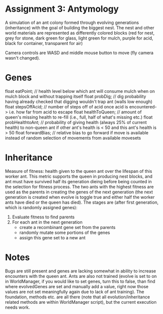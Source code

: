 # Assignment 3: Antymology

A simulation of an ant colony formed through evolving generations (inheritance) with the goal of building the biggest nest.
The nest and other world materials are represented as differently colored blocks (red for nest, grey for stone, dark green for glass, light green for mulch, purple for acid, black for container, transparent for air)

Camera controls are WASD and middle mouse button to move (fly camera wasn't changed).

# Genes
float eatPoint; // health level below which ant will consume mulch when on mulch block and without trapping itself
float probDig; // dig probability having already checked that digging wouldn't trap ant (walls low enough)
float stepsOffAcid; // number of steps off of acid once acid is encountered-> i.e. how far from acid to escape
float healthToQueen; // amount of queen's missing health to re-fill (i.e., full, half of what's missing etc.)
float probHealthtoAnt; // probability of giving health (always 25% of current health) to non-queen ant if other ant's health is < 50 and this ant's health is > 50
float forwardBias; // relative bias to go forward if move is available instead of random selection of movements from available movesets

# Inheritance
Measure of fitness: health given to the queen ant over the lifespan of this worker ant. This metric supports the queen in producing nest blocks, and ant must have survived half its generation dieing before being counted in the selection for fitness process.
The two ants with the highest fitness are used as the parents in creating the genes of the  next generation (the next generation is created when evolve is toggle true and either half the worker ants have died or the queen has died).
 The stages are (after first generation, which is randomly assigned genes):
   1) Evaluate fitness to find parents
   2) For each ant in the next generation
      - create a recombinant gene set from the parents
      - randomly mutate some portions of the genes
      - assign this gene set to a new ant

# Notes
Bugs are still present and genes are lacking somewhat in ability to increase encounters with the queen ant. Ants are also not trained (evolve is set to on in WorldManager, if you would like to set genes, turn this to false, than find where evolvedGenes are set and manually add a value, right  now those values are not set meaningfully again due to lack of ant training). The foundation, methods etc. are all there (note that all evolution/inheritance related methods are within WorldManager script), but the current execution needs work.
